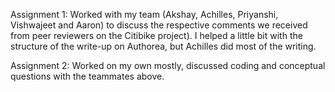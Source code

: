 Assignment 1: Worked with my team (Akshay, Achilles, Priyanshi, Vishwajeet and Aaron) to discuss the respective comments we received from peer reviewers on the Citibike project). I helped a little bit with the structure of the write-up on Authorea, but Achilles did most of the writing. 

Assignment 2: Worked on my own mostly, discussed coding and conceptual questions with the teammates above. 
